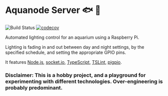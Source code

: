 # Aquanode Server 🐟 🌿

![Build Status](https://github.com/manolof/aquanode-server/workflows/CI/badge.svg?branch=master)
[![codecov](https://codecov.io/gh/manolof/aquanode-server/branch/master/graph/badge.svg)](https://codecov.io/gh/manolof/aquanode-server)

Automated lighting control for an aquarium using a Raspberry Pi.

Lighting is fading in and out between day and night settings, by the specified schedule, and setting the appropriate GPIO pins.

It features [Node.js](https://nodejs.org/), [socket.io](https://socket.io/), [TypeScript](http://www.typescriptlang.org/), [TSLint](http://palantir.github.io/tslint/), [pigpio](https://github.com/fivdi/pigpio).

### Disclaimer: This is a hobby project, and a playground for experimenting with different technologies. Over-engineering is probably predominant.
